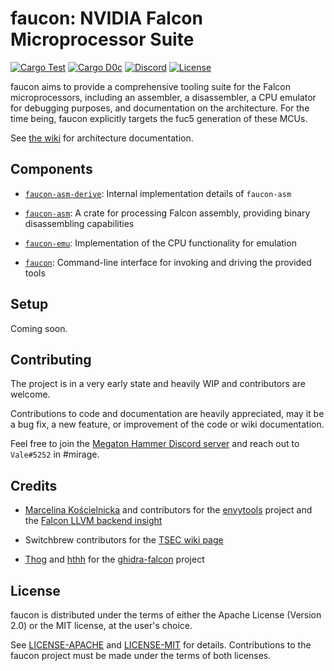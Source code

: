 # faucon: NVIDIA Falcon Microprocessor Suite

[![Cargo Test](https://github.com/vbe0201/faucon/workflows/Cargo%20Test/badge.svg)](https://github.com/vbe0201/faucon)
[![Cargo D0c](https://github.com/vbe0201/faucon/workflows/Cargo%20Doc/badge.svg)](https://github.com/vbe0201/faucon)
[![Discord](https://img.shields.io/discord/439418034130780182?color=blue)](https://discord.gg/MZJbNZY)
[![License](https://img.shields.io/badge/license-MIT%2FApache--2.0-blue.svg)](./README.md#license)

faucon aims to provide a comprehensive tooling suite for the Falcon microprocessors, including
an assembler, a  disassembler, a CPU emulator for debugging purposes, and documentation on the
architecture. For the time being, faucon explicitly targets the fuc5 generation of these MCUs.

See [the wiki](https://github.com/vbe0201/faucon/wiki) for architecture documentation.

## Components

- [`faucon-asm-derive`](./faucon-asm-derive): Internal implementation details of `faucon-asm`

- [`faucon-asm`](./faucon-asm): A crate for processing Falcon assembly, providing binary
disassembling capabilities

- [`faucon-emu`](./faucon-emu): Implementation of the CPU functionality for emulation

- [`faucon`](./src): Command-line interface for invoking and driving the provided tools

## Setup

Coming soon.

## Contributing

The project is in a very early state and heavily WIP and contributors are welcome.

Contributions to code and documentation are heavily appreciated, may it be a bug fix,
a new feature, or improvement of the code or wiki documentation.

Feel free to join the [Megaton Hammer Discord server](https://discord.gg/MZJbNZY) and
reach out to `Vale#5252` in #mirage.

## Credits

- [Marcelina Kościelnicka](https://github.com/mwkmwkmwk) and contributors for the
[envytools](https://github.com/envytools/envytools)
project and the [Falcon LLVM backend insight](https://0x04.net/%7Emwk/Falcon.html)

- Switchbrew contributors for the [TSEC wiki page](https://switchbrew.org/wiki/TSEC)

- [Thog](https://github.com/Thog) and [hthh](https://github.com/hthh) for the
[ghidra-falcon](https://github.com/Thog/ghidra_falcon) project

## License

faucon is distributed under the terms of either the Apache License (Version 2.0) or the
MIT license, at the user's choice.

See [LICENSE-APACHE](./LICENSE-APACHE) and [LICENSE-MIT](./LICENSE-MIT) for details.
Contributions to the faucon project must be made under the terms of both licenses.
